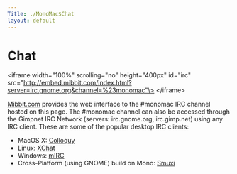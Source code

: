 ```yaml
---
Title: ./MonoMac$Chat
layout: default
---
```


Chat
====

\<iframe width="100%" scrolling="no" height="400px" id="irc"
src="http://embed.mibbit.com/index.html?server=irc.gnome.org&channel=%23monomac"\>
\</iframe\>

[Mibbit.com](http://mibbit.com/) provides the web interface to the
\#monomac IRC channel hosted on this page. The \#monomac channel can
also be accessed through the Gimpnet IRC Network (servers:
irc.gnome.org, irc.gimp.net) using any IRC client. These are some of the
popular desktop IRC clients:

-   MacOS X: [Colloquy](http://www.colloquy.info)
-   Linux: [XChat](http://www.xchat.org/)
-   Windows: [mIRC](http://www.mirc.com/)
-   Cross-Platform (using GNOME) build on Mono:
    [Smuxi](http://www.smuxi.org/)
